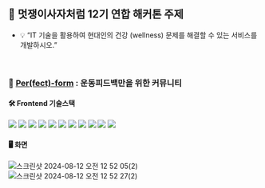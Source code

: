## 🦁 멋쟁이사자처럼 12기 연합 해커톤 주제
- 💡 “IT 기술을 활용하여 현대인의 건강 (wellness) 문제를 해결할 수 있는 서비스를 개발하시오.”

<br>

### 🌱 [Per(fect)-form](https://perfect-form-chi.vercel.app/) : 운동피드백만을 위한 커뮤니티

#### 🛠️ Frontend 기술스택
<img src="https://img.shields.io/badge/Javascript-F7Df1E?style=for-the-badge&logo=Javascript&logoColor=white"> <img src="https://img.shields.io/badge/React-61DAFB?style=for-the-badge&logo=React&logoColor=white"> <img src="https://img.shields.io/badge/tailwindcss-06B6D4?style=for-the-badge&logo=tailwindcss&logoColor=white"> <img src="https://img.shields.io/badge/Axios-5A29E4?style=for-the-badge&logo=Axios&logoColor=white"> <img src="https://img.shields.io/badge/npm-Cb3837?style=for-the-badge&logo=npm&logoColor=white"> <img src="https://img.shields.io/badge/Git-F05032?style=for-the-badge&logo=Git&logoColor=white"> <img src="https://img.shields.io/badge/Github-181717?style=for-the-badge&logo=Github&logoColor=white"> <img src="https://img.shields.io/badge/Postman-FF6C37?style=for-the-badge&logo=Postman&logoColor=white"> <img src="https://img.shields.io/badge/vercel-000000?style=for-the-badge&logo=vercel&logoColor=white"> <img src="https://img.shields.io/badge/Figma-F24E1E?style=for-the-badge&logo=Figma&logoColor=white"> <img src="https://img.shields.io/badge/Notion-000000?style=for-the-badge&logo=Notion&logoColor=white">



#### 🖥️ 화면
![스크린샷 2024-08-12 오전 12 52 05(2)](https://github.com/user-attachments/assets/522d424d-cef0-4b63-88a4-753b133d6bc4)
![스크린샷 2024-08-12 오전 12 52 27(2)](https://github.com/user-attachments/assets/ffb03a89-763e-4d76-ae86-395f3be73653)

